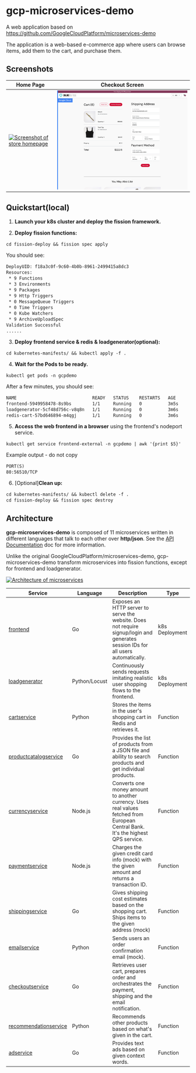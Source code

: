# gcp-microservices-demo
A web application based on https://github.com/GoogleCloudPlatform/microservices-demo

The application is a web-based e-commerce app where users can browse items, add them to the cart, and purchase them.

## Screenshots
| Home Page | Checkout Screen |
| ----------|-----------------|
| [![Screenshot of store homepage](./docs/img/gcpdemo-frontend-1.png)](./docs/img/gcpdemo-frontend-1.png) | [![Screenshot of checkout screen](./docs/img/gcpdemo-frontend-2.png)](./docs/img/gcpdemo-frontend-2.png) |

## Quickstart(local)
1. **Launch your k8s cluster and deploy the fission framework.**

2. **Deploy fission functions:**
```
cd fission-deploy && fission spec apply
```
You should see:
```
DeployUID: f18a3c0f-9c60-4b0b-8961-2499415a8dc3
Resources:
 * 9 Functions
 * 3 Environments
 * 9 Packages 
 * 9 Http Triggers 
 * 0 MessageQueue Triggers
 * 0 Time Triggers
 * 0 Kube Watchers
 * 9 ArchiveUploadSpec
Validation Successful
......
```

3. **Deploy frontend service & redis & loadgenerator(optional):**
```
cd kubernetes-manifests/ && kubectl apply -f .
```

4. **Wait for the Pods to be ready.**
```
kubectl get pods -n gcpdemo
```
After a few minutes, you should see:
```
NAME                             READY   STATUS    RESTARTS   AGE
frontend-5949958478-8s9bs        1/1     Running   0          3m5s
loadgenerator-5cf48d756c-v8q8n   1/1     Running   0          3m6s
redis-cart-57bd646894-m4qgj      1/1     Running   0          3m6s
```

5. **Access the web frontend in a browser** using the frontend's nodeport service.
```
kubectl get service frontend-external -n gcpdemo | awk '{print $5}'
```
Example output - do not copy
```
PORT(S)
80:56510/TCP
```

6. [Optional]**Clean up:**
```
cd kubernetes-manifests/ && kubectl delete -f .
cd fission-deploy && fission spec destroy
```

## Architecture
**gcp-microservices-demo** is composed of 11 microservices written in different
languages that talk to each other over **http/json**. See the [API Documentation](./docs/api-documentation.md) doc for more information.

Unlike the original GoogleCloudPlatform/microservices-demo, gcp-microservices-demo transform microservices into fission functions, except for frontend and loadgenerator.

[![Architecture of
microservices](./docs/img/architecture-diagram.png)](./docs/img/architecture-diagram.png)

| Service | Language | Description | Type |
| ------- | -------- | ----------- | ---- |
| [frontend](./src/frontend) | Go | Exposes an HTTP server to serve the website. Does not require signup/login and generates session IDs for all users automatically. | k8s Deployment |
| [loadgenerator](./src/loadgenerator) | Python/Locust | Continuously sends requests imitating realistic user shopping flows to the frontend. | k8s Deployment |
| [cartservice](./src/cartservice) | Python | Stores the items in the user's shopping cart in Redis and retrieves it. | Function |
| [productcatalogservice](./src/productcatalogservice) | Go | Provides the list of products from a JSON file and ability to search products and get individual products. | Function |
| [currencyservice](./src/currencyservice) | Node.js | Converts one money amount to another currency. Uses real values fetched from European Central Bank. It's the highest QPS service. | Function |
| [paymentservice](./src/paymentservice) | Node.js | Charges the given credit card info (mock) with the given amount and returns a transaction ID. | Function |
| [shippingservice](./src/shippingservice) | Go | Gives shipping cost estimates based on the shopping cart. Ships items to the given address (mock) | Function |
| [emailservice](./src/emailservice) | Python | Sends users an order confirmation email (mock). | Function |
| [checkoutservice](./src/checkoutservice) | Go | Retrieves user cart, prepares order and orchestrates the payment, shipping and the email notification. | Function |
| [recommendationservice](./src/recommendationservice) | Python | Recommends other products based on what's given in the cart. | Function |
| [adservice](./src/adservice) | Go | Provides text ads based on given context words. | Function |
